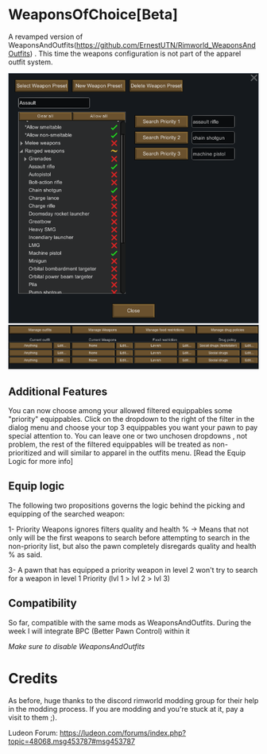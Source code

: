 # WeaponsOfChoice[Beta]
A revamped version of WeaponsAndOutfits(https://github.com/ErnestUTN/Rimworld_WeaponsAndOutfits) . This time the weapons configuration is not part of the apparel outfit system. 

![alt text](https://github.com/ErnestUTN/WeaponsOfChoice/blob/Beta/About/Preview_1.png)
![alt text](https://github.com/ErnestUTN/WeaponsOfChoice/blob/Beta/About/Preview_2.png)

## Additional Features

You can now choose among your allowed filtered equippables some "priority" equippables. Click on the dropdown to the right of the filter in the dialog menu and choose your top 3 equippables you want your pawn to pay special attention to. You can leave one or two unchosen dropdowns , not problem, the rest of the filtered equippables will be treated as non-prioritized and will similar to apparel in the outfits menu. [Read the Equip Logic for more info]

## Equip logic
The following two propositions governs the logic behind the picking and equipping of the searched weapon:

1- Priority Weapons ignores filters quality and health % -> Means that not only will be the first weapons to search before attempting to search in the non-priority list, but also the pawn completely disregards quality and health % as said. 

3-  A pawn that has equipped a priority weapon in level 2 won't try to search for a weapon in level 1 Priority (lvl 1 > lvl 2 > lvl 3)

## Compatibility
So far, compatible with the same mods as WeaponsAndOutfits. During the week I will integrate BPC (Better Pawn Control) within it

*Make sure to disable WeaponsAndOutfits*

# Credits

As before, huge thanks to the discord rimworld modding group for their help in the modding process. If you are modding and you're stuck at it, pay a visit to them ;).

Ludeon Forum: https://ludeon.com/forums/index.php?topic=48068.msg453787#msg453787
